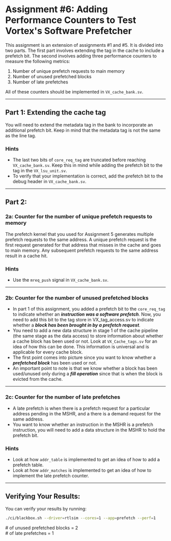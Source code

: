 # Assignment #6: Adding Performance Counters to Test Vortex's Software Prefetcher

This assignment is an extension of assignments #1 and #5. It is divided into two parts. The first part involves extending the tag in the cache to include a prefetch bit. The second involves adding three performance counters to measure the following metrics:
1. Number of unique prefetch requests to main memory
2. Number of unused prefetched blocks
3. Number of late prefetches

All of these counters should be implemented in `VX_cache_bank.sv`.

---

## Part 1: Extending the cache tag

You will need to extend the metadata tag in the bank to incorporate an additional prefetch bit. Keep in mind that the metadata tag is not the same as the line tag.

### Hints

- The last two bits of `core_req_tag` are truncated before reaching `VX_cache_bank.sv`. Keep this in mind while adding the prefetch bit to the tag in the `VX_lsu_unit.sv`.
- To verify that your implementation is correct, add the prefetch bit to the debug header in `VX_cache_bank.sv`.

---

## Part 2:

### 2a: Counter for the number of unique prefetch requests to memory

The prefetch kernel that you used for Assignment 5 generates multiple prefetch requests to the same address. A unique prefetch request is the first request generated for that address that misses in the cache and goes to main memory. Any subsequent prefetch requests to the same address result in a cache hit.

### Hints
- Use the `mreq_push` signal in `VX_cache_bank.sv`.

---

### 2b: Counter for the number of unused prefetched blocks

- In part 1 of this assignment, you added a prefetch bit to the `core_req_tag` to indicate whether an ***instruction was a software prefetch***. Now, you need to add this bit to the tag store in VX_tag_access.sv to indicate whether a ***block has been brought in by a prefetch request***.
- You need to add a new data structure in stage 1 of the cache pipeline (the same stage as the data access) to store information about whether a cache block has been used or not. Look at `VX_Cache_tags.sv` for an idea of how this can be done. This information is universal and is applicable for every cache block.
- The first point comes into picture since you want to know whether a ***prefetched block*** has been used or not.
- An important point to note is that we know whether a block has been used/unused only during a ***fill operation*** since that is when the block is evicted from the cache.

---

### 2c: Counter for the number of late prefetches

- A late prefetch is when there is a prefetch request for a particular address pending in the MSHR, and a there is a demand request for the same address.
- You want to know whether an instruction in the MSHR is a prefetch instruction, you will need to add a data structure in the MSHR to hold the prefetch bit.

### Hints
- Look at how `addr_table` is implemented to get an idea of how to add a prefetch table.
- Look at how `addr_matches` is implemented to get an idea of how to implement the late prefetch counter.

---

## Verifying Your Results:

You can verify your results by running:

``` bash
./ci/blackbox.sh --driver=rtlsim --cores=1 --app=prefetch --perf=1
```
\# of unused prefetched blocks = 2 \
\# of late prefetches = 1
